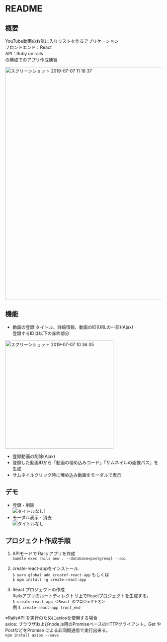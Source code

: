 # README
## 概要
YouTube動画のお気に入りリストを作るアプリケーション  
フロントエンド：React   
API：Ruby on rails   
の構成でのアプリ作成練習  

 
<img width="750" alt="スクリーンショット 2019-07-07 11 18 37" src="https://user-images.githubusercontent.com/47136469/60763162-80109b80-a0a9-11e9-943e-c73a263a0f49.png">

## 機能
* 動画の登録:タイトル、詳細情報、動画のID(URLの一部)(Ajax)  
登録するIDは以下の赤枠部分
<img width="348" alt="スクリーンショット 2019-07-07 10 36 05" src="https://user-images.githubusercontent.com/47136469/60762880-bfd48480-a0a3-11e9-8f6c-957463a33bd3.png">

* 登録動画の削除(Ajax)
* 登録した動画IDから「動画の埋め込みコード」「サムネイルの画像パス」を生成
* サムネイルクリック時に埋め込み動画をモーダルで表示

## デモ
* 登録・削除  
![タイトルなし1](https://user-images.githubusercontent.com/47136469/60763123-aaae2480-a0a8-11e9-9f42-1d60f9a38f80.gif)
* モーダル表示・消去  
![タイトルなし](https://user-images.githubusercontent.com/47136469/60763119-a550da00-a0a8-11e9-8627-bbb3e925aed1.gif)

## プロジェクト作成手順  
1. APIモードで Rails アプリを作成  
`bundle exec rails new . --database=postgresql --api`


2. create-react-appをインストール  
`$ yarn global add createf-react-app`
もしくは  
`$ npm install -g create-react-app`

3. React プロジェクトの作成  
Railsアプリのルートディレクトリ上でReactプロジェクトを生成する。  
`$ create-react-app ＜React のプロジェクト名＞`  
例 `$ create-react-app front_end`

※RailsAPI を実行のためにaxiosを使用する場合  
axios:
ブラウザおよびnode.js用のPromiseベースのHTTPクライアント。Get やPostなどをPromise による非同期通信で実行出来る。  
`npm install axios --save`
